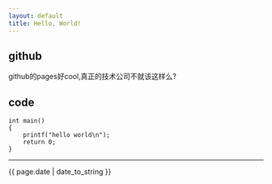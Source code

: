 ```yaml
---
layout: default
title: Hello, World!
---
```


## github

github的pages好cool,真正的技术公司不就该这样么?

## code

    int main()
    {
        printf("hello world\n");
        return 0;
    }


----

{{ page.date | date_to_string }}
